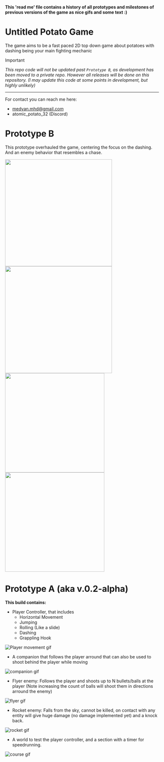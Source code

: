 **This 'read me' file contains a history of all prototypes and milestones of previous versions of the game as nice gifs and some text :)**

# Untitled Potato Game
The game aims to be a fast paced 2D top down game about potatoes with dashing being your main fighting mechanic

> [!Important]
> _This repo code will not be updated past `Prototype B`, as development has been moved to a private repo.
> However all releases will be done on this repository.
> (I may update this code at some points in development, but highly unlikely)_

---

For contact you can reach me here:
- medyan.mhd@gmail.com
- atomic_potato_32 (Discord)

# Prototype B
This prototype overhauled the game, centering the focus on the dashing. And an enemy behavior that resembles a chase.

<div display="flex"
    flex-wrap="nowrap">
  <img src="https://github.com/Atomic-Potato/Untitled-Potato-Game/assets/55362397/71e81102-7f19-4081-b396-8ea0f0e94bee" width="350"/>
  <img src="https://github.com/Atomic-Potato/Untitled-Potato-Game/assets/55362397/b44bf3b1-c0ad-4c4e-a973-c63996e654ca" width="350"/>
  <img src="https://github.com/Atomic-Potato/Untitled-Potato-Game/assets/55362397/36f08de3-4801-40eb-89ec-ccbf16ebd13b" height="325"/>
  <img src="https://github.com/Atomic-Potato/Untitled-Potato-Game/assets/55362397/e391f93b-4559-49fe-aaf1-f0a0d730ec37" height="325"/>
<div/>
  
# Prototype A (aka v.0.2-alpha)
**This build contains:**
- Player Controller, that includes
  - Horizontal Movement
  - Jumping
  - Rolling (Like a slide)
  - Dashing
  - Grappling Hook
 
 ![Player movement gif](https://user-images.githubusercontent.com/55362397/195272106-9dcaeb1f-1dc7-4b0f-ae77-17873ad9dfb7.gif)


- A companion that follows the player arround that can also be used to shoot behind the player while moving

![companion gif](https://user-images.githubusercontent.com/55362397/195274148-2c5689b3-f554-41bd-96ce-eedac8fa6167.gif)

- Flyer enemy: Follows the player and shoots up to N bullets/balls at the player (Note increasing the count of balls will shoot them in directions arround the enemy)

![flyer gif](https://user-images.githubusercontent.com/55362397/195274188-3392ea93-5f46-4eed-a0d4-944e380f9acb.gif)

- Rocket enemy: Falls from the sky, cannot be killed, on contact with any entity will give huge damage (no damage implemented yet) and a knock back.

![rocket gif](https://user-images.githubusercontent.com/55362397/195275522-35950a9b-0b1d-408a-854a-6e7c58d0c63a.gif)

- A world to test the player controller, and a section with a timer for speedrunning.

![course gif](https://user-images.githubusercontent.com/55362397/195274245-5f329c1b-b7fb-4904-844c-dc8673497581.gif)

